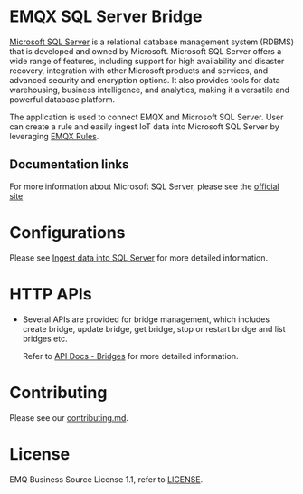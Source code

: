 # EMQX SQL Server Bridge

[Microsoft SQL Server](https://www.microsoft.com/en-us/sql-server) is a relational database management system (RDBMS) that is developed and owned by Microsoft.
Microsoft SQL Server offers a wide range of features, including support for high availability and disaster recovery,
integration with other Microsoft products and services, and advanced security and encryption options.
It also provides tools for data warehousing, business intelligence, and analytics, making it a versatile and powerful database platform.

The application is used to connect EMQX and Microsoft SQL Server.
User can create a rule and easily ingest IoT data into Microsoft SQL Server by leveraging
[EMQX Rules](https://docs.emqx.com/en/enterprise/v5.0/data-integration/rules.html).


## Documentation links

For more information about Microsoft SQL Server, please see the [official site](https://learn.microsoft.com/en-us/sql/sql-server/?view=sql-server-ver16)

# Configurations

Please see [Ingest data into SQL Server](https://www.emqx.io/docs/en/v5.0/data-integration/data-bridge-sqlserver.html) for more detailed information.

# HTTP APIs

- Several APIs are provided for bridge management, which includes create bridge,
  update bridge, get bridge, stop or restart bridge and list bridges etc.

  Refer to [API Docs - Bridges](https://docs.emqx.com/en/enterprise/v5.0/admin/api-docs.html#tag/Bridges) for more detailed information.


# Contributing

Please see our [contributing.md](../../CONTRIBUTING.md).


# License

EMQ Business Source License 1.1, refer to [LICENSE](BSL.txt).
